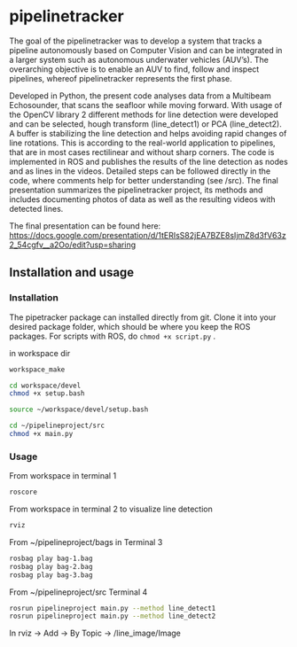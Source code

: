 # pipelinetracker

The goal of the pipelinetracker was to develop a system that tracks a pipeline autonomously based on Computer Vision and can be integrated in a larger system such as autonomous underwater vehicles (AUV’s). The overarching objective is to enable an AUV to find, follow and inspect pipelines, whereof pipelinetracker represents the first phase. 

Developed in Python, the present code analyses data from a Multibeam Echosounder, that scans the seafloor while moving forward. With usage of the OpenCV library 2 different methods for line detection were developed and can be selected, hough transform (line_detect1) or PCA (line_detect2). A buffer is stabilizing the line detection and helps avoiding rapid changes of line rotations. This is according to the real-world application to pipelines, that are in most cases rectilinear and without sharp corners. The code is implemented in ROS and publishes the results of the line detection as nodes and as lines in the videos. Detailed steps can be followed directly in the code, where comments help for better understanding (see /src). The final presentation summarizes the pipelinetracker project, its methods and includes documenting photos of data as well as the resulting videos with detected lines. 

The final presentation can be found here:
https://docs.google.com/presentation/d/1tERIsS82jEA7BZE8sIjmZ8d3fV63z2_54cgfv__a2Oo/edit?usp=sharing

## Installation and usage

### Installation

The pipetracker package can installed directly from git. Clone it into your desired package folder, which should be where you keep the ROS packages. 
For scripts with ROS, do `chmod +x script.py` . 


in workspace dir
```sh
workspace_make
```

```sh
cd workspace/devel
chmod +x setup.bash
```

```sh
source ~/workspace/devel/setup.bash
```

```sh
cd ~/pipelineproject/src
chmod +x main.py
```




### Usage

From workspace in terminal 1

```sh
roscore
```

From workspace in terminal 2 to visualize line detection
```sh
rviz
```
From ~/pipelineproject/bags in Terminal 3
```sh
rosbag play bag-1.bag
rosbag play bag-2.bag
rosbag play bag-3.bag
```

From ~/pipelineproject/src Terminal 4

```sh
rosrun pipelineproject main.py --method line_detect1 
rosrun pipelineproject main.py --method line_detect2 
```

In rviz -> Add -> By Topic -> /line_image/Image
